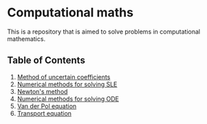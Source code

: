 # Computational maths

This is a repository that is aimed to solve problems in computational mathematics.

## Table of Contents
1. [Method of uncertain coefficients](#)
2. [Numerical methods for solving SLE](#)
3. [Newton's method](#)
4. [Numerical methods for solving ODE](#)
5. [Van der Pol equation]()
6. [Transport equation](#)
